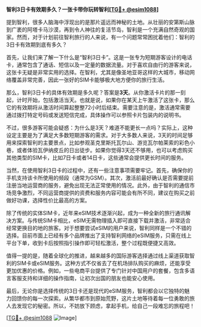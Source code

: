 **智利3日卡有效期多久？一张卡带你玩转智利[[TG💪+ @esim1088](https://t.me/s/esim1088)]**

提到智利，很多人脑海中浮现出的是那片遥远而神秘的土地。从壮丽的安第斯山脉到广袤的阿塔卡马沙漠，再到令人神往的复活节岛，智利是一个充满自然奇观的国家。然而，对于计划前往智利旅行的人来说，有一个问题常常困扰着他们：智利的3日卡有效期到底有多久？

首先，让我们来了解一下什么是“智利3日卡”。这是一张专为短期游客设计的电话卡，通常包含了通话、短信以及一定量的数据流量。对于喜欢自由行的游客来说，这张卡无疑是非常实用的选择。在智利，尤其是像圣地亚哥这样的大城市，移动网络覆盖非常完善，因此一张好的SIM卡能够极大地方便你的旅行生活。

那么，智利3日卡的具体有效期是多久呢？答案是**3天**。从你激活卡片的那一刻起，计时开始，包括激活当天。也就是说，如果你在某天上午激活了这张卡，那么它的有效期将从激活时间算起整整72小时后结束。需要注意的是，激活通常需要通过拨打特定号码或发送短信完成，具体操作可以参照卡片包装内的说明书。

不过，很多游客可能会疑惑：为什么是3天？难道不能更长一点吗？实际上，这种设定主要是为了满足大多数短期游客的需求。对于大多数人来说，3天的时间足够用来探索智利的主要景点，比如参观圣克里斯托瓦尔山、游览瓦尔帕莱索的彩色小巷，或者体验瓦伊纳皮丘的日出徒步。如果你觉得3天还不够用，也可以考虑购买其他类型的SIM卡，比如7日卡或者14日卡，这些通常会提供更长时间的服务。

当然，在使用智利3日卡的过程中，还有一些注意事项需要牢记。首先，确保你的手机支持该卡所使用的频段（通常为GSM）。其次，激活前最好确认是否需要提前注册当地运营商的服务，避免出现无法正常使用的情况。此外，由于智利的通信市场竞争激烈，不同运营商提供的资费和服务内容可能会有所不同，建议在购买之前做好功课，选择性价比最高的方案。

除了传统的实体SIM卡，近年来eSIM技术逐渐兴起，成为一种全新的旅行通讯解决方案。与传统SIM卡相比，eSIM无需物理插入即可直接下载并激活，非常适合经常更换目的地的旅客。对于想要尝试eSIM的用户来说，智利同样是一个不错的选择。目前市面上已经有多个品牌推出了支持智利网络的eSIM服务，只需在线上平台下单，收到卡后按照指引操作即可轻松激活，整个过程既便捷又高效。

值得一提的是，随着全球化的推进，越来越多的国际游客选择通过线上渠道获取智利的SIM卡或eSIM服务。这种方式不仅省去了在机场排队购买的麻烦，还能享受更加优惠的价格。例如，一些电商平台提供了专门针对中国用户的套餐，包含多语言客服支持和详细的操作指南，让初次出国的朋友也能安心使用。

最后，无论你是选择传统的3日卡还是现代的eSIM服务，智利都会以它独特的魅力回馈你的每一次探索。从繁华都市到原始荒野，这片土地等待着每一位勇敢的旅人去发现它的秘密。所以，不妨放下顾虑，拿起手机，给自己一段难忘的旅程吧！

[[TG💪+ @esim1088](https://t.me/s/esim1088) ![Image](https://i.postimg.cc/4NQfJmqS/Snipaste-2025-05-13-00-14-12.png)]
